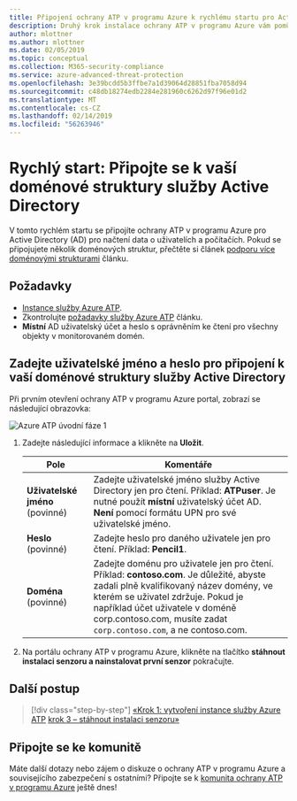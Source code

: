 ```yaml
---
title: Připojení ochrany ATP v programu Azure k rychlému startu pro Active Directory | Dokumentace Microsoftu
description: Druhý krok instalace ochrany ATP v programu Azure vám pomůže nakonfigurovat nastavení připojení k doméně na cloudové služby Azure ATP
author: mlottner
ms.author: mlottner
ms.date: 02/05/2019
ms.topic: conceptual
ms.collection: M365-security-compliance
ms.service: azure-advanced-threat-protection
ms.openlocfilehash: 3e39bcdd5b3ffbe7a1d39064d28851fba7058d94
ms.sourcegitcommit: c48db18274edb2284e281960c6262d97f96e01d2
ms.translationtype: MT
ms.contentlocale: cs-CZ
ms.lasthandoff: 02/14/2019
ms.locfileid: "56263946"
---
```

# <a name="quickstart-connect-to-your-active-directory-forest"></a>Rychlý start: Připojte se k vaší doménové struktury služby Active Directory

V tomto rychlém startu se připojíte ochrany ATP v programu Azure pro Active Directory (AD) pro načtení data o uživatelích a počítačích. Pokud se připojujete několik doménových struktur, přečtěte si článek [podporu více doménovými strukturami](atp-multi-forest.md) článku.

## <a name="prerequisites"></a>Požadavky

- [Instance služby Azure ATP](install-atp-step1.md).
- Zkontrolujte [požadavky služby Azure ATP](atp-prerequisites.md) článku.
- **Místní** AD uživatelský účet a heslo s oprávněním ke čtení pro všechny objekty v monitorovaném domén.

## <a name="provide-a-username-and-password-to-connect-to-your-active-directory-forest"></a>Zadejte uživatelské jméno a heslo pro připojení k vaší doménové struktury služby Active Directory

Při prvním otevření ochrany ATP v programu Azure portal, zobrazí se následující obrazovka:

![Azure ATP úvodní fáze 1](media/directory-services.png)


1. Zadejte následující informace a klikněte na **Uložit**.

    |Pole|Komentáře|
    |---------|------------|
    |**Uživatelské jméno** (povinné)|Zadejte uživatelské jméno služby Active Directory jen pro čtení. Příklad: **ATPuser**.  Je nutné použít **místní** uživatelský účet AD. **Není** pomocí formátu UPN pro své uživatelské jméno.|
    |**Heslo** (povinné)|Zadejte heslo pro daného uživatele jen pro čtení. Příklad: **Pencil1**.|
    |**Doména** (povinné)|Zadejte doménu pro uživatele jen pro čtení. Příklad: **contoso.com**. Je důležité, abyste zadali plně kvalifikovaný název domény, ve kterém se uživatel zdržuje. Pokud je například účet uživatele v doméně corp.contoso.com, musíte zadat `corp.contoso.com`, a ne contoso.com.|

2. Na portálu ochrany ATP v programu Azure, klikněte na tlačítko **stáhnout instalaci senzoru a nainstalovat první senzor** pokračujte.


## <a name="next-steps"></a>Další postup

> [!div class="step-by-step"]
> [«Krok 1: vytvoření instance služby Azure ATP](install-atp-step1.md)
> [krok 3 – stáhnout instalaci senzoru»](install-atp-step3.md)

## <a name="join-the-community"></a>Připojte se ke komunitě

Máte další dotazy nebo zájem o diskuze o ochrany ATP v programu Azure a souvisejícího zabezpečení s ostatními? Připojte se k [komunita ochrany ATP v programu Azure](https://aka.ms/azureatpcommunity) ještě dnes!
